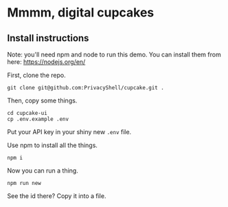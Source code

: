 # Mmmm, digital cupcakes

## Install instructions

Note: you'll need npm and node to run this demo. You can install them from here: https://nodejs.org/en/

First, clone the repo.

`git clone git@github.com:PrivacyShell/cupcake.git .`

Then, copy some things.

`cd cupcake-ui`  
`cp .env.example .env`

Put your API key in your shiny new `.env` file.

Use npm to install all the things.

`npm i`

Now you can run a thing.

`npm run new`

See the id there? Copy it into a file.

